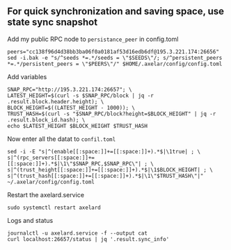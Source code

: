 ## For quick synchronization and saving space, use state sync snapshot
Add my public RPC node to `persistance_peer` in config.toml
```
peers="cc138f96d4d38bb3ba06f0a0181af53d16edb6df@195.3.221.174:26656"
sed -i.bak -e "s/^seeds *=.*/seeds = \"$SEEDS\"/; s/^persistent_peers *=.*/persistent_peers = \"$PEERS\"/" $HOME/.axelar/config/config.toml
```
Add variables
```
SNAP_RPC="http://195.3.221.174:26657"; \
LATEST_HEIGHT=$(curl -s $SNAP_RPC/block | jq -r .result.block.header.height); \
BLOCK_HEIGHT=$((LATEST_HEIGHT - 1000)); \
TRUST_HASH=$(curl -s "$SNAP_RPC/block?height=$BLOCK_HEIGHT" | jq -r .result.block_id.hash); \
echo $LATEST_HEIGHT $BLOCK_HEIGHT $TRUST_HASH
```
Now enter all the datat to `confil.toml`
```
sed -i -E "s|^(enable[[:space:]]+=[[:space:]]+).*$|\1true| ; \
s|^(rpc_servers[[:space:]]+=[[:space:]]+).*$|\1\"$SNAP_RPC,$SNAP_RPC\"| ; \
s|^(trust_height[[:space:]]+=[[:space:]]+).*$|\1$BLOCK_HEIGHT| ; \
s|^(trust_hash[[:space:]]+=[[:space:]]+).*$|\1\"$TRUST_HASH\"|" ~/.axelar/config/config.toml
```
Restart the axelard.service
```
sudo systemctl restart axelard
```
Logs and status
```
journalctl -u axelard.service -f --output cat
curl localhost:26657/status | jq '.result.sync_info'
```

